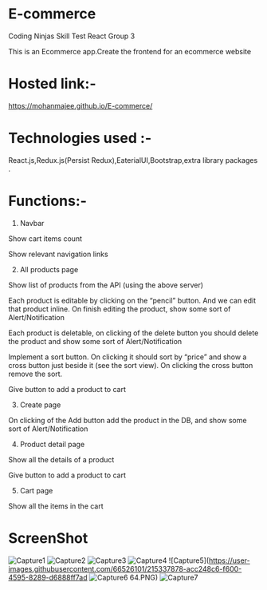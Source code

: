 # E-commerce
Coding Ninjas Skill Test React Group 3

This is an Ecommerce app.Create the frontend for an ecommerce website

# Hosted link:-
https://mohanmajee.github.io/E-commerce/

# Technologies used :- 
React.js,Redux.js(Persist Redux),EaterialUI,Bootstrap,extra library packages . 
# Functions:-
1. Navbar

Show cart items count

Show relevant navigation links

2. All products page

Show list of products from the API (using the above server)

Each product is editable by clicking on the “pencil” button. And we can edit that product inline. On finish editing the product, show some sort of Alert/Notification

Each product is deletable, on clicking of the delete button you should delete the product and show some sort of Alert/Notification

Implement a sort button. On clicking it should sort by “price” and show a cross button just beside it (see the sort view). On clicking the cross button remove the sort.

Give button to add a product to cart

3. Create page

On clicking of the Add button add the product in the DB, and show some sort of Alert/Notification

4. Product detail page

Show all the details of a product

Give button to add a product to cart

5. Cart page

Show all the items in the cart

# ScreenShot

![Capture1](https://user-images.githubusercontent.com/66526101/215337841-70421b6f-b593-44ff-9141-b811bbde6daa.PNG)
![Capture2](https://user-images.githubusercontent.com/66526101/215337847-fcdab181-4ccd-4fa4-b770-12f187961768.PNG)
![Capture3](https://user-images.githubusercontent.com/66526101/215337867-8eb15c53-7f71-4e5d-8171-d46f667f0258.PNG)
![Capture4](https://user-images.githubusercontent.com/66526101/215337870-82c51f92-bdc5-4cf7-9c2d-62d70546e2d5.PNG)
![Capture5](https://user-images.githubusercontent.com/66526101/215337878-acc248c6-f600-4595-8289-d6888ff7ad
![Capture6](https://user-images.githubusercontent.com/66526101/215337883-f953a68b-3d6b-4bbb-a06d-712d1ca5ac66.PNG)
64.PNG)
![Capture7](https://user-images.githubusercontent.com/66526101/215337892-1ff15961-c2fa-4804-9cbb-4ef2134291ff.PNG)

